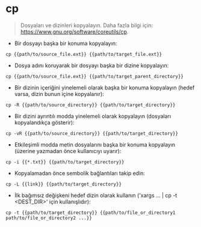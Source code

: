# cp

> Dosyaları ve dizinleri kopyalayın.
> Daha fazla bilgi için: <https://www.gnu.org/software/coreutils/cp>.

- Bir dosyayı başka bir konuma kopyalayın:

`cp {{path/to/source_file.ext}} {{path/to/target_file.ext}}`

- Dosya adını koruyarak bir dosyayı başka bir dizine kopyalayın:

`cp {{path/to/source_file.ext}} {{path/to/target_parent_directory}}`

- Bir dizinin içeriğini yinelemeli olarak başka bir konuma kopyalayın (hedef varsa, dizin bunun içine kopyalanır):

`cp -R {{path/to/source_directory}} {{path/to/target_directory}}`

- Bir dizini ayrıntılı modda yinelemeli olarak kopyalayın (dosyaları kopyalandıkça gösterir):

`cp -vR {{path/to/source_directory}} {{path/to/target_directory}}`

- Etkileşimli modda metin dosyalarını başka bir konuma kopyalayın (üzerine yazmadan önce kullanıcıyı uyarır):

`cp -i {{*.txt}} {{path/to/target_directory}}`

- Kopyalamadan önce sembolik bağlantıları takip edin:

`cp -L {{link}} {{path/to/target_directory}}`

- İlk bağımsız değişkeni hedef dizin olarak kullanın ('xargs ... | cp -t <DEST_DIR>' için kullanışlıdır):

`cp -t {{path/to/target_directory}} {{path/to/file_or_directory1 path/to/file_or_directory2 ...}}`
